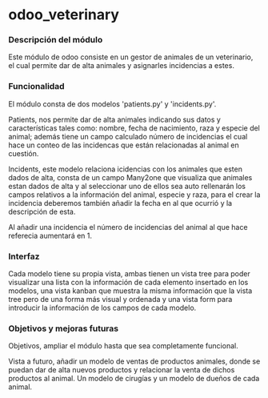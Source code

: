 # odoo_veterinary

### Descripción del módulo

Este módulo de odoo consiste en un gestor de animales de un veterinario, el cual permite dar de alta animales y asignarles incidencias a estes.

### Funcionalidad

El módulo consta de dos modelos 'patients.py' y 'incidents.py'.

Patients, nos permite dar de alta animales indicando sus datos y características tales como: nombre, fecha de nacimiento, raza y especie del animal; además tiene un campo calculado número de incidencias el cual hace un conteo de las incidencas que están relacionadas al animal en cuestión.

Incidents, este modelo relaciona icidencias con los animales que esten dados de alta, consta de un campo Many2one que visualiza que animales estan dados de alta y al seleccionar uno de ellos sea auto rellenarán los campos relativos a la información del animal, especie y raza, para el crear la incidencia deberemos también añadir la fecha en al que ocurrió y la descripción de esta. 

Al añadir una incidencia el número de incidencias del animal al que hace referecia aumentará en 1.

### Interfaz

Cada modelo tiene su propia vista, ambas tienen un vista tree para poder visualizar una lista con la información de cada elemento insertado en los modelos, una vista kanban que muestra la misma información que la vista tree pero de una forma más visual y ordenada y una vista form para introducir la información de los campos de cada modelo.

### Objetivos y mejoras futuras

Objetivos, ampliar el módulo hasta que sea completamente funcional.

Vista a futuro, añadir un modelo de ventas de productos animales, donde se puedan dar de alta nuevos productos y relacionar la venta de dichos productos al animal. Un modelo de cirugías y un modelo de dueños de cada animal.

